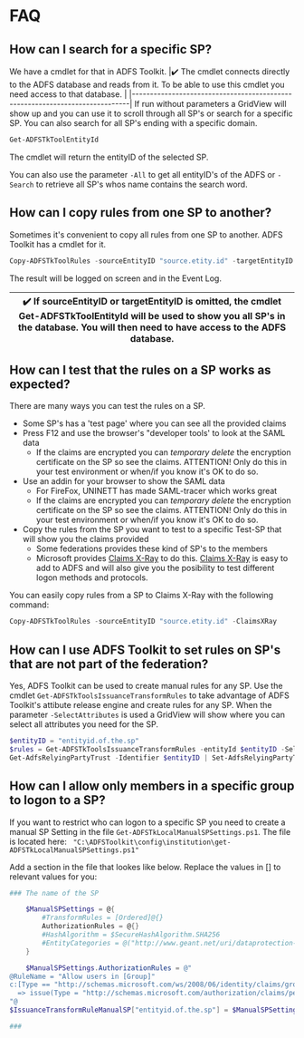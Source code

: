# FAQ
## How can I search for a specific SP?
We have a cmdlet for that in ADFS Toolkit.
|:heavy_check_mark: The cmdlet connects directly to the ADFS database and reads from it. To be able to use this cmdlet you need access to that database. |
|-----------------------------------------------------------------------------|
If run without parameters a GridView will show up and you can use it to scroll through all SP's or search for a specific SP. You can also search for all SP's ending with a specific domain.
```Powershell
Get-ADFSTkToolEntityId
```
The cmdlet will return the entityID of the selected SP.

You can also use the parameter ``-All`` to get all entityID's of the ADFS or ``-Search`` to retrieve all SP's whos name contains the search word.
## How can I copy rules from one SP to another?
Sometimes it's convenient to copy all rules from one SP to another. ADFS Toolkit has a cmdlet for it.
```Powershell
Copy-ADFSTkToolRules -sourceEntityID "source.etity.id" -targetEntityID "target.entity.id"
```
The result will be logged on screen and in the Event Log.

|:heavy_check_mark: If sourceEntityID or targetEntityID is omitted, the cmdlet Get-ADFSTkToolEntityId will be used to show you all SP's in the database. You will then need to have access to the ADFS database.|
|-----------------------------------------------------------------------------|
## How can I test that the rules on a SP works as expected?
There are many ways you can test the rules on a SP. 
- Some SP's has a 'test page' where you can see all the provided claims
- Press F12 and use the browser's "developer tools' to look at the SAML data
    - If the claims are encrypted you can *temporary delete* the encryption certificate on the SP so see the claims. ATTENTION! Only do this in your test environment or when/if you know it's OK to do so.
- Use an addin for your browser to show the SAML data
    - For FireFox, UNINETT has made SAML-tracer which works great
    - If the claims are encrypted you can *temporary delete* the encryption certificate on the SP so see the claims. ATTENTION! Only do this in your test environment or when/if you know it's OK to do so.
- Copy the rules from the SP you want to test to a specific Test-SP that will show you the claims provided
    - Some federations provides these kind of SP's to the members
    - Microsoft provides [Claims X-Ray](https://adfshelp.microsoft.com/ClaimsXray/) to do this. [Claims X-Ray](https://adfshelp.microsoft.com/ClaimsXray/) is easy to add to ADFS and will also give you the posibility to test different logon methods and protocols. 

You can easily copy rules from a SP to Claims X-Ray with the following command:
```Powershell
Copy-ADFSTkToolRules -sourceEntityID "source.etity.id" -ClaimsXRay
```
## How can I use ADFS Toolkit to set rules on SP's that are not part of the federation?
Yes, ADFS Toolkit can be used to create manual rules for any SP.
Use the cmdlet ``Get-ADFSTkToolsIssuanceTransformRules`` to take advantage of ADFS Toolkit's attibute release engine and create rules for any SP. When the parameter ``-SelectAttributes`` is used a GridView will show where you can select all attributes you need for the SP.
```Powershell
$entityID = "entityid.of.the.sp"
$rules = Get-ADFSTkToolsIssuanceTransformRules -entityId $entityID -SelectAttributes
Get-AdfsRelyingPartyTrust -Identifier $entityID | Set-AdfsRelyingPartyTrust -IssuanceTransformRules $rules
```
## How can I allow only members in a specific group to logon to a SP?
If you want to restrict who can logon to a specific SP you need to create a manual SP Setting in the file ``Get-ADFSTkLocalManualSPSettings.ps1``. The file is located here:
`` "C:\ADFSToolkit\config\institution\get-ADFSTkLocalManualSPSettings.ps1"``

Add a section in the file that lookes like below. Replace the values in [] to relevant values for you:
```Powershell
### The name of the SP

    $ManualSPSettings = @{
        #TransformRules = [Ordered]@{}
        AuthorizationRules = @{}
        #HashAlgorithm = $SecureHashAlgorithm.SHA256
        #EntityCategories = @("http://www.geant.net/uri/dataprotection-code-of-conduct/v1")
    }

    $ManualSPSettings.AuthorizationRules = @"
@RuleName = "Allow users in [Group]"
c:[Type == "http://schemas.microsoft.com/ws/2008/06/identity/claims/groupsid", Value == "[GroupSID]", Issuer == "AD AUTHORITY"]
  => issue(Type = "http://schemas.microsoft.com/authorization/claims/permit", Value = "true");
"@
$IssuanceTransformRuleManualSP["entityid.of.the.sp"] = $ManualSPSettings 

###
```
